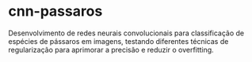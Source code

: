 # cnn-passaros
Desenvolvimento de redes neurais convolucionais para classificação de espécies de pássaros em imagens, testando diferentes técnicas de regularização para aprimorar a precisão e reduzir o overfitting.
